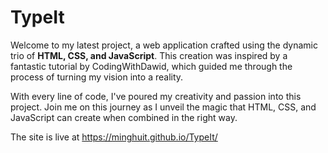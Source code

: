 # TypeIt

Welcome to my latest project, a web application crafted using the dynamic trio of **HTML, CSS, and JavaScript**. This creation was inspired by a fantastic tutorial by CodingWithDawid, which guided me through the process of turning my vision into a reality. 

With every line of code, I've poured my creativity and passion into this project. Join me on this journey as I unveil the magic that HTML, CSS, and JavaScript can create when combined in the right way.

The site is live at https://minghuit.github.io/TypeIt/
